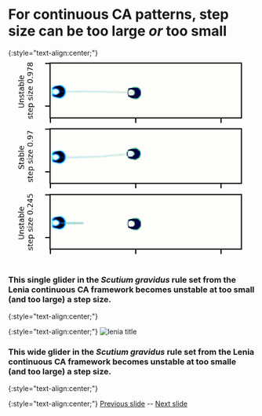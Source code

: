 # For continuous CA patterns, step size can be too large _or_ too small

{:style="text-align:center;"}
![lenia title](https://raw.githubusercontent.com/riveSunder/yuca/master/assets/consequential_step_size/smaller_scutium.gif)

### This single glider in the _Scutium gravidus_ rule set from the Lenia continuous CA framework becomes unstable at too small (and too large) a step size. 
{:style="text-align:center;"}

{:style="text-align:center;"}
![lenia title](https://raw.githubusercontent.com/riveSunder/yuca/master/assets/consequential_step_size/superwide_scutium.gif)

### This wide glider in the _Scutium gravidus_ rule set from the Lenia continuous CA framework becomes unstable at too smalle (and too large) a step size. 
{:style="text-align:center;"}

{:style="text-align:center;"}
[Previous slide](https://rivesunder.github.io/yuca/ss_slide_004.md) -- [Next slide](https://rivesunder.github.io/yuca/ss_slide_006)
